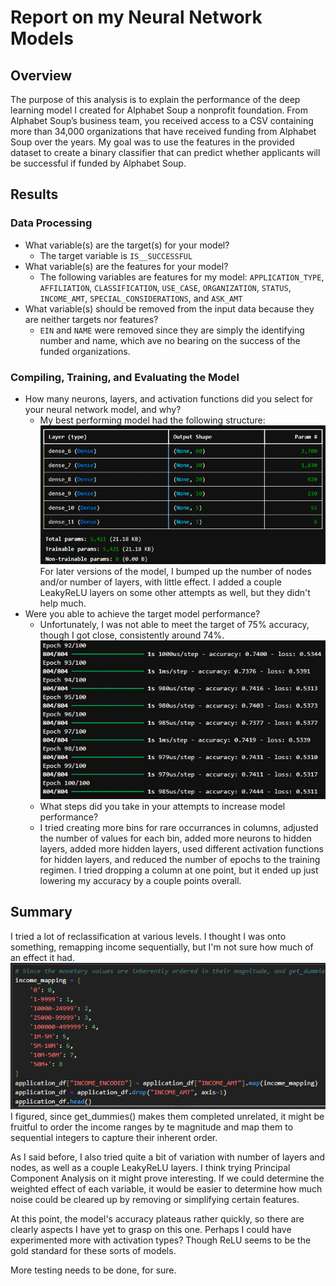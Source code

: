 # Report on my Neural Network Models

## Overview
The purpose of this analysis is to explain the performance of the deep learning model I created for Alphabet Soup a nonprofit foundation. From Alphabet Soup’s business team, you received access to a CSV containing more than 34,000 organizations that have received funding from Alphabet Soup over the years. My goal was to use the features in the provided dataset to create a binary classifier that can predict whether applicants will be successful if funded by Alphabet Soup.

## Results
### Data Processing
  * What variable(s) are the target(s) for your model?
    - The target variable is <code>IS__SUCCESSFUL</code>
  * What variable(s) are the features for your model?
    - The following variables are features for my model:
    <code>APPLICATION_TYPE</code>, <code>AFFILIATION</code>, <code>CLASSIFICATION</code>, <code>USE_CASE</code>, <code>ORGANIZATION</code>, <code>STATUS</code>, <code>INCOME_AMT</code>, <code>SPECIAL_CONSIDERATIONS</code>, and <code>ASK_AMT</code>
  * What variable(s) should be removed from the input data because they are neither targets nor features?
    - <code>EIN</code> and <code>NAME</code> were removed since they are simply the identifying number and name, which ave no bearing on the success of the funded organizations.
### Compiling, Training, and Evaluating the Model
  * How many neurons, layers, and activation functions did you select for your neural network model, and why?
    - My best performing model had the following structure:
    ![The structure of a neural network.](../Resources/v2_structure.png)
    For later versions of the model, I bumped up the number of nodes and/or number of layers, with little effect. I added a couple LeakyReLU layers on some other attempts as well, but they didn't help much.
  * Were you able to achieve the target model performance?
    - Unfortunately, I was not able to meet the target of 75% accuracy, though I got close, consistently around 74%.
    ![Model training history report on accuracy.](../Resources/v2_history.png)
    * What steps did you take in your attempts to increase model performance?
    - I tried creating more bins for rare occurrances in columns, adjusted the number of values for each bin, added more neurons to hidden layers, added more hidden layers, used different activation functions for hidden layers, and reduced the number of epochs to the training regimen. I tried dropping a column at one point, but it ended up just lowering my accuracy by a couple points overall.

## Summary
I tried a lot of reclassification at various levels. I thought I was onto something, remapping income sequentially, but I'm not sure how much of an effect it had.
![Code remapping income ranges as sequential integers.](../Resources/v2_income_mapping.png)
I figured, since get_dummies() makes them completed unrelated, it might be fruitful to order the income ranges by te magnitude and map them to sequential integers to capture their inherent order.

As I said before, I also tried quite a bit of variation with number of layers and nodes, as well as a couple LeakyReLU layers.
I think trying Principal Component Analysis on it might prove interesting. If we could determine the weighted effect of each variable, it would be easier to determine how much noise could be cleared up by removing or simplifying certain features.

At this point, the model's accuracy plateaus rather quickly, so there are clearly aspects I have yet to grasp on this one. Perhaps I could have experimented more with activation types? Though ReLU seems to be the gold standard for these sorts of models.

More testing needs to be done, for sure.